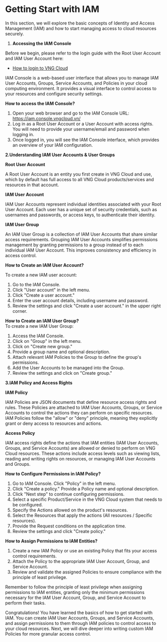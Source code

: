 # Getting Start with IAM

In this section, we will explore the basic concepts of Identity and Access Management (IAM) and how to start managing access to cloud resources securely.

1. **Accessing the IAM Console**

Before we begin, please refer to the login guide with the Root User Account and IAM User Account here:

* [How to login to VNG Cloud](cac-loai-dinh-danh-iam/tai-khoan-user-accounts/cach-dang-nhap-vao-vng-cloud.md)

IAM Console is a web-based user interface that allows you to manage IAM User Accounts, Groups, Service Accounts, and Policies in your cloud computing environment. It provides a visual interface to control access to your resources and configure security settings.

**How to access the IAM Console?**

1. Open your web browser and go to the IAM Console URL: https://iam.console.vngcloud.vn/
2. Log in as a Root User Account or a User Account with access rights. You will need to provide your username/email and password when logging in.&#x20;
3. Once logged in, you will see the IAM Console interface, which provides an overview of your IAM configuration.

**2.Understanding IAM User Accounts & User Groups**&#x20;

**Root User Account**&#x20;

A Root User Account is an entity you first create in VNG Cloud and use, which by default has full access to all VNG Cloud products/services and resources in that account.&#x20;

**IAM User Account**&#x20;

IAM User Accounts represent individual identities associated with your Root User Account. Each user has a unique set of security credentials, such as usernames and passwords, or access keys, to authenticate their identity.&#x20;

**IAM User Group**&#x20;

An IAM User Group is a collection of IAM User Accounts that share similar access requirements. Grouping IAM User Accounts simplifies permissions management by granting permissions to a group instead of to each individual IAM User Account. This improves consistency and efficiency in access control.

**How to Create an IAM User Account?**

To create a new IAM user account:&#x20;

1. Go to the IAM Console.&#x20;
2. Click "User account" in the left menu.&#x20;
3. Click "Create a user account."&#x20;
4. Enter the user account details, including username and password.&#x20;
5. Review the settings and click "Create a user account." in the upper right corner.

**How to Create an IAM User Group?**\
To create a new IAM User Group:

1. Access the IAM Console.
2. Click on "Group" in the left menu.
3. Click on "Create new group."
4. Provide a group name and optional description.
5. Attach relevant IAM Policies to the Group to define the group's permissions.
6. Add the User Accounts to be managed into the Group.
7. Review the settings and click on "Create group."

**3.IAM Policy and Access Rights**&#x20;

**IAM Policy**&#x20;

IAM Policies are JSON documents that define resource access rights and rules. These Policies are attached to IAM User Accounts, Groups, or Service Accounts to control the actions they can perform on specific resources. IAM Policies follow the "allow" or "deny" principle, meaning they explicitly grant or deny access to resources and actions.&#x20;

**Access Policy**

IAM access rights define the actions that IAM entities (IAM User Accounts, Groups, and Service Accounts) are allowed or denied to perform on VNG Cloud resources. These actions include access levels such as viewing lists, reading and writing rights on resources, or managing IAM User Accounts and Groups.

**How to Configure Permissions in IAM Policy?**&#x20;

1. Go to IAM Console. Click "Policy" in the left menu.&#x20;
2. Click "Create a policy." Provide a Policy name and optional description.&#x20;
3. Click "Next step" to continue configuring permissions.&#x20;
4. Select a specific Product/Service in the VNG Cloud system that needs to be configured.&#x20;
5. Specify the Actions allowed on the product's resources.&#x20;
6. Select the Resources that apply the actions (All resources / Specific resources).&#x20;
7. Provide the Request conditions on the application time.&#x20;
8. Review the settings and click "Create policy."

**How to Assign Permissions to IAM Entities?**&#x20;

1. Create a new IAM Policy or use an existing Policy that fits your access control requirements.&#x20;
2. Attach the Policy to the appropriate IAM User Account, Group, and Service Account.&#x20;
3. Review and validate the assigned Policies to ensure compliance with the principle of least privilege.&#x20;

Remember to follow the principle of least privilege when assigning permissions to IAM entities, granting only the minimum permissions necessary for the IAM User Account, Group, and Service Account to perform their tasks.

Congratulations! You have learned the basics of how to get started with IAM. You can create IAM User Accounts, Groups, and Service Accounts, and assign permissions to them through IAM policies to control access to your cloud resources. Next, we will dive deeper into writing custom IAM Policies for more granular access control.
